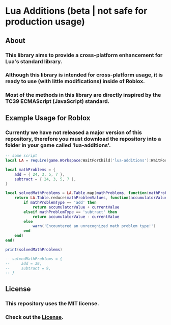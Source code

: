# Lua Additions (beta | not safe for production usage)

## About

### This library aims to provide a cross-platform enhancement for Lua's standard library.
### Although this library is intended for cross-platform usage, it is ready to use (with little modifications) inside of Roblox.
### Most of the methods in this library are directly inspired by the TC39 ECMAScript (JavaScript) standard.

## Example Usage for Roblox
### Currently we have not released a major version of this repository, therefore you must download the repository into a folder in your game called 'lua-additions'.
```lua
-- some script
local LA = require(game.Workspace:WaitForChild('lua-additions'):WaitForChild('MainModule'))

local mathProblems = {
    add = { 24, 3, 5, 7 },
    subtract = { 24, 3, 5, 7 },
}

local solvedMathProblems = LA.Table.map(mathProblems, function(mathProblemValues, mathProblemType)
    return LA.Table.reduce(mathProblemValues, function(accumulatorValue, currentValue)
        if mathProblemType == 'add' then
            return accumulatorValue + currentValue
        elseif mathProblemType == 'subtract' then
            return accumulatorValue - currentValue
        else
            warn('Encountered an unrecognized math problem type!')
        end
    end)
end)

print(solvedMathProblems)

-- solvedMathProblems = {
--     add = 39,
--     subtract = 9,
-- }
```

## License

### This repository uses the MIT license.
### Check out the [License](./LICENSE.md).
